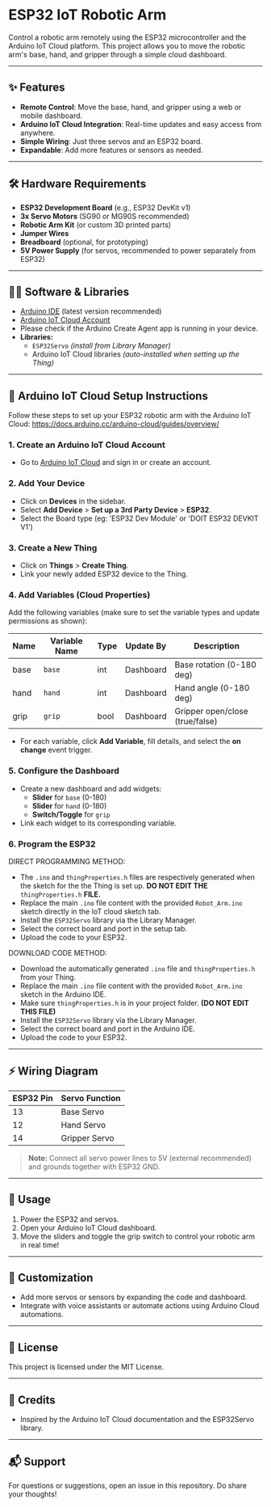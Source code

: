 # ESP32 IoT Robotic Arm

Control a robotic arm remotely using the ESP32 microcontroller and the Arduino IoT Cloud platform. This project allows you to move the robotic arm's base, hand, and gripper through a simple cloud dashboard.

---

## ✨ Features

- **Remote Control**: Move the base, hand, and gripper using a web or mobile dashboard.
- **Arduino IoT Cloud Integration**: Real-time updates and easy access from anywhere.
- **Simple Wiring**: Just three servos and an ESP32 board.
- **Expandable**: Add more features or sensors as needed.

---

## 🛠️ Hardware Requirements

- **ESP32 Development Board** (e.g., ESP32 DevKit v1)
- **3x Servo Motors** (SG90 or MG90S recommended)
- **Robotic Arm Kit** (or custom 3D printed parts)
- **Jumper Wires**
- **Breadboard** (optional, for prototyping)
- **5V Power Supply** (for servos, recommended to power separately from ESP32)

---

## 🧑‍💻 Software & Libraries

- [Arduino IDE](https://www.arduino.cc/en/software) (latest version recommended)
- [Arduino IoT Cloud Account](https://create.arduino.cc/iot/)
- Please check if the Arduino Create Agent app is running in your device.
- **Libraries:**
  - `ESP32Servo` *(install from Library Manager)*
  - Arduino IoT Cloud libraries *(auto-installed when setting up the Thing)*

---

## 🚦 Arduino IoT Cloud Setup Instructions

Follow these steps to set up your ESP32 robotic arm with the Arduino IoT Cloud: https://docs.arduino.cc/arduino-cloud/guides/overview/

### 1. Create an Arduino IoT Cloud Account

- Go to [Arduino IoT Cloud](https://create.arduino.cc/iot/) and sign in or create an account.

### 2. Add Your Device

- Click on **Devices** in the sidebar.
- Select **Add Device** > **Set up a 3rd Party Device** > **ESP32**.
- Select the Board type (eg: 'ESP32 Dev Module' or 'DOIT ESP32 DEVKIT V1')

### 3. Create a New Thing

- Click on **Things** > **Create Thing**.
- Link your newly added ESP32 device to the Thing.

### 4. Add Variables (Cloud Properties)

Add the following variables (make sure to set the variable types and update permissions as shown):

| Name  | Variable Name | Type    | Update By | Description                |
|-------|---------------|---------|-----------|----------------------------|
| base  | `base`        | int     | Dashboard | Base rotation (0-180 deg)  |
| hand  | `hand`        | int     | Dashboard | Hand angle (0-180 deg)     |
| grip  | `grip`        | bool    | Dashboard | Gripper open/close (true/false) |

- For each variable, click **Add Variable**, fill details, and select the **on change** event trigger.

### 5. Configure the Dashboard

- Create a new dashboard and add widgets:
  - **Slider** for `base` (0-180)
  - **Slider** for `hand` (0-180)
  - **Switch/Toggle** for `grip`
- Link each widget to its corresponding variable.

### 6. Program the ESP32
DIRECT PROGRAMMING METHOD:
- The `.ino` and `thingProperties.h` files are respectively generated when the sketch for the the Thing is set up. **DO NOT EDIT THE** `thingProperties.h` **FILE.**
- Replace the main `.ino` file content with the provided `Robot_Arm.ino` sketch directly in the IoT cloud sketch tab.
- Install the `ESP32Servo` library via the Library Manager.
- Select the correct board and port in the setup tab.
- Upload the code to your ESP32.

DOWNLOAD CODE METHOD:
- Download the automatically generated `.ino` file and `thingProperties.h` from your Thing.
- Replace the main `.ino` file content with the provided `Robot_Arm.ino` sketch in the Arduino IDE.
- Make sure `thingProperties.h` is in your project folder. **(DO NOT EDIT THIS FILE)**
- Install the `ESP32Servo` library via the Library Manager.
- Select the correct board and port in the Arduino IDE.
- Upload the code to your ESP32.

---

## ⚡ Wiring Diagram

| ESP32 Pin | Servo Function |
|-----------|---------------|
| 13        | Base Servo    |
| 12        | Hand Servo    |
| 14        | Gripper Servo |

> **Note:** Connect all servo power lines to 5V (external recommended) and grounds together with ESP32 GND.

---

## 🚀 Usage

1. Power the ESP32 and servos.
2. Open your Arduino IoT Cloud dashboard.
3. Move the sliders and toggle the grip switch to control your robotic arm in real time!

---

## 🧩 Customization

- Add more servos or sensors by expanding the code and dashboard.
- Integrate with voice assistants or automate actions using Arduino Cloud automations.

---

## 📝 License

This project is licensed under the MIT License.

---

## 🙌 Credits

- Inspired by the Arduino IoT Cloud documentation and the ESP32Servo library.

---

## 📬 Support

For questions or suggestions, open an issue in this repository. Do share your thoughts!
